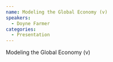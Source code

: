 ```yaml
--- 
name: Modeling the Global Economy (v)
speakers: 
  - Doyne Farmer
categories:
  - Presentation
---
```


Modeling the Global Economy (v)